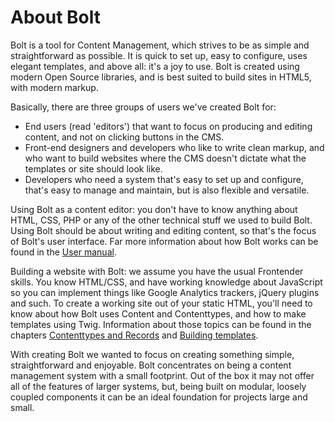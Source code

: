 About Bolt
==========

Bolt is a tool for Content Management, which strives to be as simple and
straightforward as possible. It is quick to set up, easy to configure, uses
elegant templates, and above all: it's a joy to use. Bolt is created using
modern Open Source libraries, and is best suited to build sites in HTML5, with
modern markup.

Basically, there are three groups of users we've created Bolt for:

 - End users (read 'editors') that want to focus on producing and editing
   content, and not on clicking buttons in the CMS.
 - Front-end designers and developers who like to write clean markup, and who
   want to build websites where the CMS doesn't dictate what the templates or
   site should look like.
 - Developers who need a system that's easy to set up and configure, that's
   easy to manage and maintain, but is also flexible and versatile.

Using Bolt as a content editor: you don't have to know anything about HTML,
CSS, PHP or any of the other technical stuff we used to build Bolt. Using Bolt
should be about writing and editing content, so that's the focus of Bolt's user
interface. Far more information about how Bolt works can be found in the
[User manual](http://manual.bolt.cm/).

Building a website with Bolt: we assume you have the usual Frontender skills.
You know HTML/CSS, and have working knowledge about JavaScript so you can
implement things like Google Analytics trackers, jQuery plugins and such. To
create a working site out of your static HTML, you'll need to know about how
Bolt uses Content and Contenttypes, and how to make templates using Twig.
Information about those topics can be found in the chapters
[Contenttypes and Records](./contenttypes-and-records) and
[Building templates](./building-templates).

With creating Bolt we wanted to focus on creating something simple,
straightforward and enjoyable. Bolt concentrates on being a content management
system with a small footprint. Out of the box it may not offer all of the
features of larger systems, but, being built on modular, loosely coupled
components it can be an ideal foundation for projects large and small.
